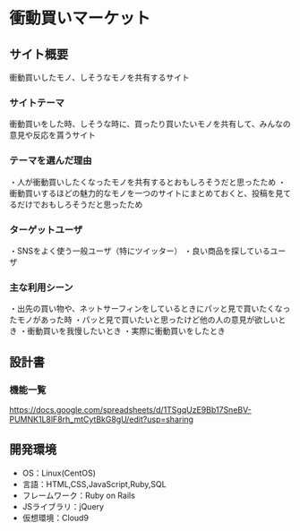 # 衝動買いマーケット

## サイト概要
衝動買いしたモノ、しそうなモノを共有するサイト

### サイトテーマ
衝動買いをした時、しそうな時に、買ったり買いたいモノを共有して、みんなの意見や反応を貰うサイト

### テーマを選んだ理由
・人が衝動買いしたくなったモノを共有するとおもしろそうだと思ったため
・衝動買いするほどの魅力的なモノを一つのサイトにまとめておくと、投稿を見てるだけでおもしろそうだと思ったため

### ターゲットユーザ
・SNSをよく使う一般ユーザ（特にツイッター）
・良い商品を探しているユーザ

### 主な利用シーン
・出先の買い物や、ネットサーフィンをしているときにパッと見で買いたくなったモノがあった時
・パッと見で買いたいと思ったけど他の人の意見が欲しいとき
・衝動買いを我慢したいとき
・実際に衝動買いをしたとき

## 設計書

### 機能一覧
https://docs.google.com/spreadsheets/d/1TSgqUzE9Bb17SneBV-PUMNK1L8lF8rh_mtCytBkG8gU/edit?usp=sharing

## 開発環境
- OS：Linux(CentOS)
- 言語：HTML,CSS,JavaScript,Ruby,SQL
- フレームワーク：Ruby on Rails
- JSライブラリ：jQuery
- 仮想環境：Cloud9
